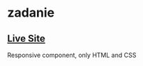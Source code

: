 # zadanie

## [Live Site](https://jacekmaciejak.github.io/zadanie/)

Responsive component, only HTML and CSS

